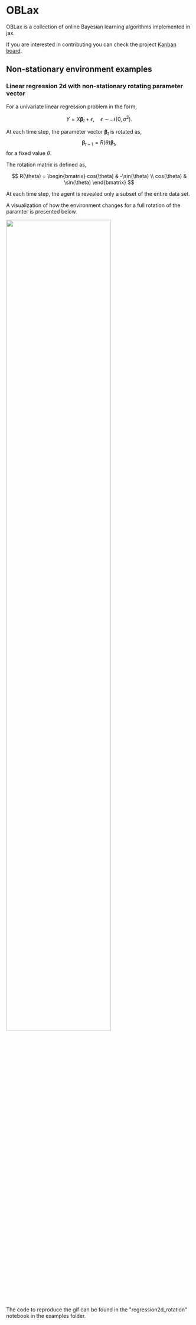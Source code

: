 # OBLax

OBLax is a collection of online Bayesian learning algorithms implemented in jax.

If you are interested in contributing you can check the project [Kanban board](https://github.com/users/MichelangeloConserva/projects/1).


## Non-stationary environment examples

### Linear regression 2d with non-stationary rotating parameter vector

For a univariate linear regression problem in the form,

$$
Y = X \boldsymbol \beta_t + \epsilon, \quad \epsilon \sim \mathcal{N}(0, \sigma^2).
$$

At each time step, the parameter vector $\boldsymbol \beta_t$ is rotated as,
$$\boldsymbol \beta_{t + 1} = R(\theta) \boldsymbol \beta_t,$$
for a fixed value $\theta$.

The rotation matrix is defined as,

$$
R(\theta) =
\begin{bmatrix}
cos(\theta) & -\sin(\theta) \\
cos(\theta) & \sin(\theta)
\end{bmatrix} 
$$

At each time step, the agent is revealed only a subset of the entire data set.

A visualization of how the environment changes for a full rotation of the paramter is presented below.

<img src="images/regression2d_rotation.gif" width=75%>

The code to reproduce the gif can be found in the "regression2d_rotation" notebook in the examples folder.
